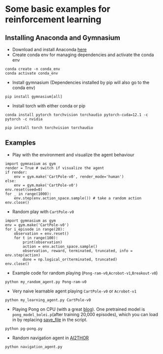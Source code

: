 # Some basic examples for reinforcement learning

## Installing Anaconda and Gymnasium

* Download and install Anaconda [here](https://www.anaconda.com/download)
* Create conda env for managing dependencies and activate the conda env
```
conda create -n conda_env
conda activate conda_env
```
* Install gymnasium (Dependencies installed by pip will also go to the conda env)
```
pip install gymnasium[all]
```
* Install torch with either conda or pip
```
conda install pytorch torchvision torchaudio pytorch-cuda=12.1 -c pytorch -c nvidia
```
```
pip install torch torchvision torchaudio
```

## Examples

* Play with the environment and visualize the agent behaviour
```
import gymnasium as gym
render = True # switch if visualize the agent
if render:
    env = gym.make('CartPole-v0', render_mode='human')
else:
    env = gym.make('CartPole-v0')
env.reset(seed=0)
for _ in range(1000):
    env.step(env.action_space.sample()) # take a random action
env.close()
```

* Random play with ```CartPole-v0```

```
import gymnasium as gym
env = gym.make('CartPole-v0')
for i_episode in range(20):
    observation = env.reset()
    for t in range(100):
        print(observation)
        action = env.action_space.sample()
        observation, reward, terminated, truncated, info = env.step(action)
        done = np.logical_or(terminated, truncated)
env.close()
```

* Example code for random playing (```Pong-ram-v0```,```Acrobot-v1```,```Breakout-v0```)

```
python my_random_agent.py Pong-ram-v0
```

* Very naive learnable agent playing ```CartPole-v0``` or ```Acrobot-v1```

```
python my_learning_agent.py CartPole-v0

```

* Playing Pong on CPU (with a great [blog](http://karpathy.github.io/2016/05/31/rl/)). One pretrained model is ```pong_model_bolei.p```(after training 20,000 episodes), which you can load in by replacing [save_file](https://github.com/metalbubble/RLexample/blob/master/pg-pong.py#L15) in the script. 

```
python pg-pong.py

```

* Random navigation agent in [AI2THOR](https://github.com/allenai/ai2thor)

```
python navigation_agent.py
```

